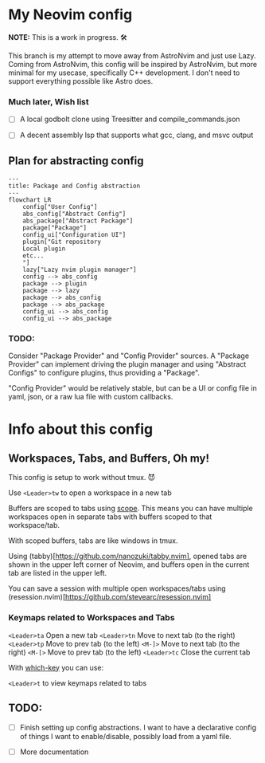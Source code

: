 # My Neovim config

**NOTE:** This is a work in progress. 🛠️

This branch is my attempt to move away from AstroNvim and just use Lazy.
Coming from AstroNvim, this config will be inspired by AstroNvim, but
more minimal for my usecase, specifically C++ development. I don't need
to support everything possible like Astro does.

### Much later, Wish list
- [ ] A local godbolt clone using Treesitter and compile_commands.json
- [ ] A decent assembly lsp that supports what gcc, clang, and msvc output


## Plan for abstracting config
```mermaid
---
title: Package and Config abstraction
---
flowchart LR
    config["User Config"]
    abs_config["Abstract Config"]
    abs_package["Abstract Package"]
    package["Package"]
    config_ui["Configuration UI"]
    plugin["Git repository
    Local plugin
    etc...
    "]
    lazy["Lazy nvim plugin manager"]
    config --> abs_config 
    package --> plugin
    package --> lazy
    package --> abs_config
    package --> abs_package
    config_ui --> abs_config
    config_ui --> abs_package
```

### TODO:
Consider "Package Provider" and "Config Provider"
sources. A "Package Provider" can implement driving
the plugin manager and using "Abstract Configs" to
configure plugins, thus providing a "Package".

"Config Provider" would be relatively stable, but
can be a UI or config file in yaml, json, or a raw
lua file with custom callbacks.


# Info about this config

## Workspaces, Tabs, and Buffers, Oh my!
This config is setup to work without tmux. 😈 

Use `<Leader>tw` to open a workspace in a new tab

Buffers are scoped to tabs using [scope](https://github.com/tiagovla/scope.nvim).
This means you can have multiple workspaces open in separate tabs with buffers
scoped to that workspace/tab.

With scoped buffers, tabs are like windows in tmux.

Using (tabby)[https://github.com/nanozuki/tabby.nvim], opened tabs are shown in the upper
left corner of Neovim, and buffers open in the current tab are listed in the upper left.

You can save a session with multiple open workspaces/tabs using (resession.nvim)[https://github.com/stevearc/resession.nvim]

### Keymaps related to Workspaces and Tabs
`<Leader>ta` Open a new tab
`<Leader>tn` Move to next tab (to the right)
`<Leader>tp` Move to prev tab (to the left)
`<M-]>` Move to next tab (to the right)
`<M-[>` Move to prev tab (to the left)
`<Leader>tc` Close the current tab

With [which-key](https://github.com/folke/which-key.nvim) you can use:

`<Leader>t` to view keymaps related to tabs

## TODO:
- [ ] Finish setting up config abstractions. I want to have a declarative
config of things I want to enable/disable, possibly load from a yaml file.
- [ ] More documentation

